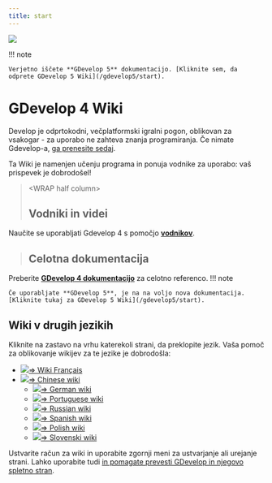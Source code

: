 ```yaml
---
title: start
---
```

![](/logocompleteeffecttranparent400x100.png)

!!! note

    Verjetno iščete **GDevelop 5** dokumentacijo. [Kliknite sem, da odprete GDevelop 5 Wiki](/gdevelop5/start).

# GDevelop 4 Wiki

Develop je odprtokodni, večplatformski igralni pogon, oblikovan za vsakogar - za uporabo ne zahteva znanja programiranja. Če nimate Gdevelop-a, [ga prenesite sedaj](http://gdevelop-app.com/sl/).

Ta Wiki je namenjen učenju programa in ponuja vodnike za uporabo: vaš prispevek je dobrodošel!

>  \<WRAP half column\>
>
> ## Vodniki in videi
>
Naučite se uporabljati Gdevelop 4 s pomočjo **[vodnikov](/gdevelop/tutorials)**.

>
>
> ## Celotna dokumentacija
>
Preberite **[GDevelop 4 dokumentacijo](/gdevelop/documentation)** za celotno referenco.
!!! note

    Če uporabljate **GDevelop 5**, je na na voljo nova dokumentacija. [Kliknite tukaj za GDevelop 5 Wiki](/gdevelop5/start).

## Wiki v drugih jezikih

Kliknite na zastavo na vrhu katerekoli strani, da preklopite jezik.
Vaša pomoč za oblikovanje wikijev za te jezike je dobrodošla:

- ![](/fr.png)[⇒ Wiki Français](/fr/start)
- ![](/zh.gif)[⇒ Chinese wiki](/zh/start)
  * ![](/de.png)[⇒ German wiki](/de/start)
  * ![](/pt.png)[⇒ Portuguese wiki](/pt/start)
  * ![](/ru.png)[⇒ Russian wiki](/ru/start)
  * ![](/es.png)[⇒ Spanish wiki](/es/start)
  * ![](/pl.png)[⇒ Polish wiki](/pl/start)
  * ![](/si.png)[⇒ Slovenski wiki](/sl/start)

Ustvarite račun za wiki in uporabite zgornji meni za ustvarjanje ali urejanje strani. Lahko uporabite tudi [in pomagate prevesti GDevelop in njegovo spletno stran](http://crowdin.com/project/gdevelop).
